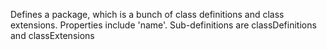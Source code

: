 Defines a package, which is a bunch of class definitions and class extensions.
Properties include 'name'.
Sub-definitions are classDefinitions and classExtensions
